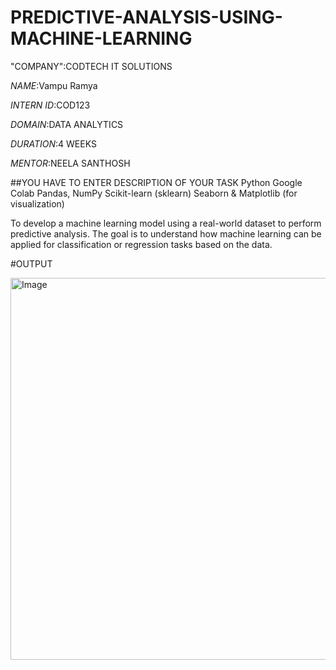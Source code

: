 # PREDICTIVE-ANALYSIS-USING-MACHINE-LEARNING

"COMPANY":CODTECH IT SOLUTIONS

*NAME*:Vampu Ramya

*INTERN ID*:COD123

*DOMAIN*:DATA ANALYTICS

*DURATION*:4 WEEKS

*MENTOR*:NEELA SANTHOSH

##YOU HAVE TO ENTER DESCRIPTION  OF YOUR TASK Python
Google Colab
Pandas, NumPy
Scikit-learn (sklearn)
Seaborn & Matplotlib (for visualization)

To develop a machine learning model using a real-world dataset to perform predictive analysis. The goal is to understand how machine learning can be applied for classification or regression tasks based on the data.

#OUTPUT

<img width="611" alt="Image" src="https://github.com/user-attachments/assets/486ec320-f86c-4060-ae14-1c8ed64dd2f1" />


